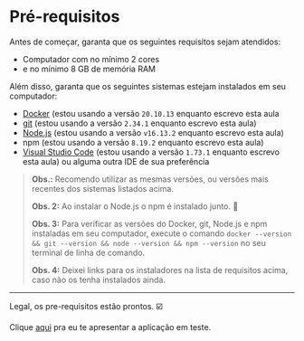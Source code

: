 # Pré-requisitos

Antes de começar, garanta que os seguintes requisitos sejam atendidos:

- Computador com no mínimo 2 cores
- e no mínimo 8 GB de memória RAM

Além disso, garanta que os seguintes sistemas estejam instalados em seu computador:

- [Docker](https://www.docker.com/) (estou usando a versão `20.10.13` enquanto escrevo esta aula
- [git](https://git-scm.com/) (estou usando a versão `2.34.1` enquanto escrevo esta aula)
- [Node.js](https://nodejs.org/en/) (estou usando a versão `v16.13.2` enquanto escrevo esta aula)
- npm (estou usando a versão `8.19.2` enquanto escrevo esta aula)
- [Visual Studio Code](https://code.visualstudio.com/) (estou usando a versão `1.73.1` enquanto escrevo esta aula) ou alguma outra IDE de sua preferência

> **Obs.:** Recomendo utilizar as mesmas versões, ou versões mais recentes dos sistemas listados acima.
>
> **Obs. 2:** Ao instalar o Node.js o npm é instalado junto. 🎉
>
> **Obs. 3:** Para verificar as versões do Docker, git, Node.js e npm instaladas em seu computador, execute o comando `docker --version && git --version && node --version && npm --version` no seu terminal de linha de comando.
>
> **Obs. 4:** Deixei links para os instaladores na lista de requisitos acima, caso não os tenha instalados ainda.

---

Legal, os pre-requisitos estão prontos. ☑️

Clique [aqui](./_the-app_.md) pra eu te apresentar a aplicação em teste.
